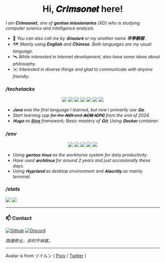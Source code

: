 <div style="text-align: center;"><h1>Hi, 𝑪𝒓𝒊𝒎𝒔𝒐𝒏𝒆𝒕 here!</h1></div>

*I am **Crimsonet**, one of ***gentoo missionaries*** (XD) who is studying computer science and intelligence analysis.*

- 📡 *You can also call me by 𝑺𝒊𝒏𝒐𝒍𝒂𝒓𝒌 or my another name **华亭鹤唳** .*
- 🗺️ *Mainly using **English** and **Chinese**. Both languages are my usual language.* 
- 🛰️ *While interested in Internet development, also have some ideas about philosophy.*
- ✉️ *Interested in diverse things and glad to communicate with anyone friendly.*

###  _/techstacks_

<div align="center">
    <a href="https://go.dev/"><img src="https://img.shields.io/badge/go-0095ff?style=for-the-badge&logo=go&logoColor=white" /></a>
    <a href="https://isocpp.org/"><img src="https://img.shields.io/badge/C%2B%2B-00599C?style=for-the-badge&logo=c%2B%2B&logoColor=white"/></a>
    <a href="https://www.java.com/"><img src="https://img.shields.io/badge/java-c34c00?style=for-the-badge&logo=openjdk&logoColor=white" /></a>
    <a href="https://git-scm.com/"><img src="https://img.shields.io/badge/GIT-da4430?style=for-the-badge&logo=git&logoColor=white" /></a>
    <a href="https://www.docker.com/"><img src="https://img.shields.io/badge/Docker-0095ff?style=for-the-badge&logo=docker&logoColor=white" /></a>
    <a href="https://nginx.org/en/"><img src="https://img.shields.io/badge/nginx-009111?style=for-the-badge&logo=nginx&logoColor=white" /></a>
    <a href="https://gohugo.io/"><img src="https://img.shields.io/badge/Hugo-bf00bf?style=for-the-badge&logo=hugo&logoColor=white" /></a>

</div>

- *𝐉𝐚𝐯𝐚 was the first language I learned, but now I primarily use 𝐆𝐨.*
- *Start learning cpp ~~for the 𝐍𝐎𝐈 and 𝐀𝐂𝐌 𝐈𝐂𝐏𝐂~~ from the end of 2024.*
- *𝐇𝐮𝐠𝐨 as ~~[Blog](https://crimsonet.github.io/)~~ framework; Basic mastery of 𝐆𝐢𝐭; Using 𝐃𝐨𝐜𝐤𝐞𝐫 container.*

###  _/env_

<div align="center">
    <a href="https://gentoo.org/"><img src="https://img.shields.io/badge/gentoo-7417a7?style=for-the-badge&logo=gentoo&logoColor=white" /></a>
    <a href="https://archlinux.org/"><img src="https://img.shields.io/badge/arch-0095ff?style=for-the-badge&logo=arch-linux&logoColor=white" /></a>
    <a href="https://www.jetbrains.com/"><img src="https://img.shields.io/badge/GoLand-ff6c00?style=for-the-badge&logo=goland&logoColor=white" /></a>
    <a href="https://www.jetbrains.com/"><img src="https://img.shields.io/badge/CLion-ff6c00?style=for-the-badge&logo=clion&logoColor=white" /></a>
    <a href="https://hyprland.org/"><img src="https://img.shields.io/badge/hyprland-12b6d4?style=for-the-badge&logo=hyprland&logoColor=white" /></a>

</div>

- *Using 𝐠𝐞𝐧𝐭𝐨𝐨 𝐥𝐢𝐧𝐮𝐱 as the workhorse system for daily productivity.*
- *Have used 𝐚𝐫𝐜𝐡𝐥𝐢𝐧𝐮𝐱 for around 2 years and just occasionally these days.*
- *Using 𝐇𝐲𝐩𝐫𝐥𝐚𝐧𝐝 as desktop environment and 𝐀𝐥𝐚𝐜𝐫𝐢𝐭𝐭𝐲 as mainly terminal.*


###  _/stats_

![](https://github-readme-stats.vercel.app/api?username=Crimsonet&show_icons=true&text_bold=false&bg_color=20242a&border_color=0000&title_color=fff&text_color=afbac4&icon_color=3190f3&ring_color=3190f3&border_radius=20)
![](https://github-readme-stats.vercel.app/api/top-langs/?username=Crimsonet&layout=compact&bg_color=242930&border_color=0000&title_color=fff&text_color=afbac4&border_radius=20)

- - -

### 📫 Contact

[![Github](https://img.shields.io/badge/@Crimsonet-000000?style=for-the-badge&logo=github&logoColor=white)](https://github.com/Crimsonet)
[![Discord](https://img.shields.io/badge/@Crimsonet-000000?style=for-the-badge&logo=discord&logoColor=white)](https://discordapp.com/users/crimsonet516)    

_隐遁修业，非时不纳客。_

- - -

Avatar is from ゾイルン ( [Pixiv](https://www.pixiv.net/users/2882559) / [Twitter](https://twitter.com/Zoirun) )
